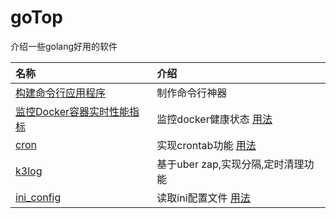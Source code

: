 # goTop
介绍一些golang好用的软件

|名称|介绍|
|:---|:---|
|[构建命令行应用程序](https://github.com/urfave/cli)| 制作命令行神器|
|[监控Docker容器实时性能指标](https://github.com/bcicen/ctop)| 监控docker健康状态 [用法](ctop/readme.md)|
|[cron](https://github.com/robfig/cron)| 实现crontab功能 [用法](cron/readme.md)|
|[k3log](https://github.com/ThreeKing2018/k3log)|基于uber zap,实现分隔,定时清理功能|
[ini_config](github.com/robfig/config)|读取ini配置文件 [用法](ini_config/ini.go)|

